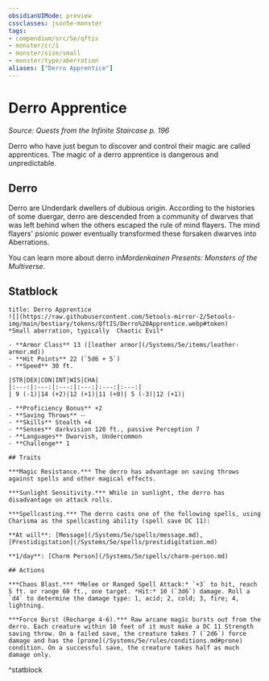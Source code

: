 ```yaml
---
obsidianUIMode: preview
cssclasses: json5e-monster
tags:
- compendium/src/5e/qftis
- monster/cr/1
- monster/size/small
- monster/type/aberration
aliases: ["Derro Apprentice"]
---
```

# Derro Apprentice
*Source: Quests from the Infinite Staircase p. 196*  

Derro who have just begun to discover and control their magic are called apprentices. The magic of a derro apprentice is dangerous and unpredictable.

## Derro

Derro are Underdark dwellers of dubious origin. According to the histories of some duergar, derro are descended from a community of dwarves that was left behind when the others escaped the rule of mind flayers. The mind flayers' psionic power eventually transformed these forsaken dwarves into Aberrations.

You can learn more about derro in*Mordenkainen Presents: Monsters of the Multiverse*.

## Statblock

```ad-statblock
title: Derro Apprentice
![](https://raw.githubusercontent.com/5etools-mirror-2/5etools-img/main/bestiary/tokens/QftIS/Derro%20Apprentice.webp#token)
*Small aberration, typically  Chaotic Evil*

- **Armor Class** 13 ([leather armor](/Systems/5e/items/leather-armor.md))
- **Hit Points** 22 (`5d6 + 5`)
- **Speed** 30 ft.

|STR|DEX|CON|INT|WIS|CHA|
|:---:|:---:|:---:|:---:|:---:|:---:|
| 9 (-1)|14 (+2)|12 (+1)|11 (+0)| 5 (-3)|12 (+1)|

- **Proficiency Bonus** +2
- **Saving Throws** ⏤
- **Skills** Stealth +4
- **Senses** darkvision 120 ft., passive Perception 7
- **Languages** Dwarvish, Undercommon
- **Challenge** 1

## Traits

***Magic Resistance.*** The derro has advantage on saving throws against spells and other magical effects.

***Sunlight Sensitivity.*** While in sunlight, the derro has disadvantage on attack rolls.

***Spellcasting.*** The derro casts one of the following spells, using Charisma as the spellcasting ability (spell save DC 11):

**At will**: [Message](/Systems/5e/spells/message.md), [Prestidigitation](/Systems/5e/spells/prestidigitation.md)

**1/day**: [Charm Person](/Systems/5e/spells/charm-person.md)

## Actions

***Chaos Blast.*** *Melee or Ranged Spell Attack:* `+3` to hit, reach 5 ft. or range 60 ft., one target. *Hit:* 10 (`3d6`) damage. Roll a `d4` to determine the damage type: 1, acid; 2, cold; 3, fire; 4, lightning.

***Force Burst (Recharge 4-6).*** Raw arcane magic bursts out from the derro. Each creature within 10 feet of it must make a DC 11 Strength saving throw. On a failed save, the creature takes 7 (`2d6`) force damage and has the [prone](/Systems/5e/rules/conditions.md#prone) condition. On a successful save, the creature takes half as much damage only.
```
^statblock